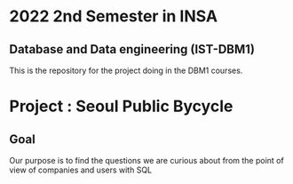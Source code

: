 # 2022 2nd Semester in INSA
## Database and Data engineering (IST-DBM1)

This is the repository for the project doing in the DBM1 courses.

# Project : Seoul Public Bycycle

## Goal 
Our purpose is to find the questions we are curious about from the point of view of companies and users with SQL
